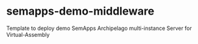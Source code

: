 # semapps-demo-middleware
Template to deploy demo SemApps Archipelago multi-instance Server for Virtual-Assembly

